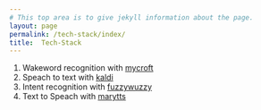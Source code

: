 ```yaml
---
# This top area is to give jekyll information about the page.
layout: page
permalink: /tech-stack/index/
title:  Tech-Stack
---
```


1. Wakeword recognition with [mycroft](./mycroft.md)
2. Speach to text with [kaldi](./kaldi.md)
3. Intent recognition with [fuzzywuzzy](fuzzywuzzy.md)
4. Text to Speach with [marytts](marytts.md)